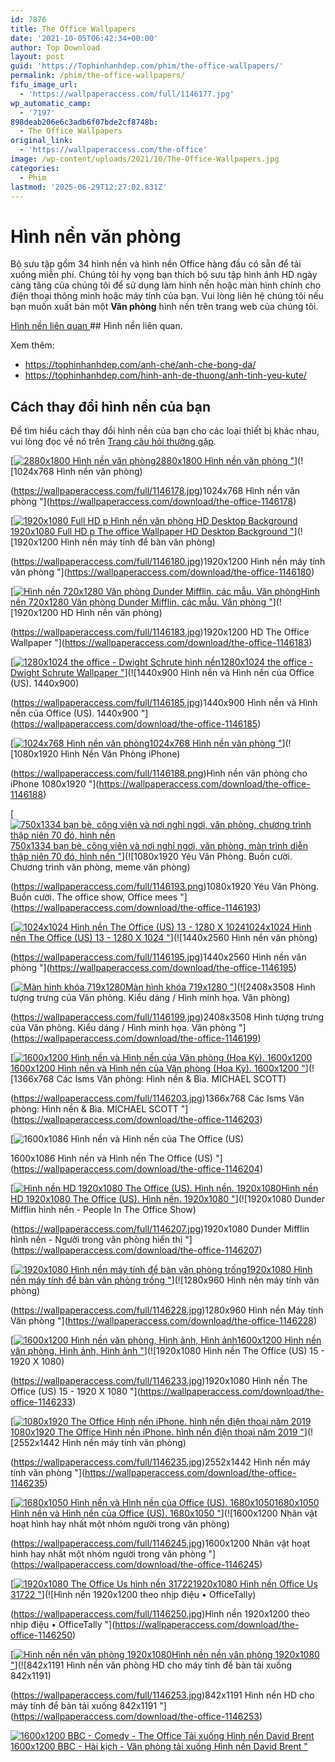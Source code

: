 ```yaml
---
id: 7876
title: The Office Wallpapers
date: '2021-10-05T06:42:34+00:00'
author: Top Download
layout: post
guid: 'https://Tophinhanhdep.com/phim/the-office-wallpapers/'
permalink: /phim/the-office-wallpapers/
fifu_image_url:
  - 'https://wallpaperaccess.com/full/1146177.jpg'
wp_automatic_camp:
  - '7197'
898deab206e6c3adb6f07bde2cf8748b:
  - The Office Wallpapers
original_link:
  - 'https://wallpaperaccess.com/the-office'
image: /wp-content/uploads/2021/10/The-Office-Wallpapers.jpg
categories:
  - Phim
lastmod: '2025-06-29T12:27:02.831Z'
---
```

# Hình nền văn phòng

Bộ sưu tập gồm 34 hình nền và hình nền Office hàng đầu có sẵn để tải xuống miễn phí. Chúng tôi hy vọng bạn thích bộ sưu tập hình ảnh HD ngày càng tăng của chúng tôi để sử dụng làm hình nền hoặc màn hình chính cho điện thoại thông minh hoặc máy tính của bạn. Vui lòng liên hệ chúng tôi nếu bạn muốn xuất bản một **Văn phòng** hình nền trên trang web của chúng tôi.

[Hình nền liên quan ](#related) ## Hình nền liên quan.

   
 Xem thêm:

   
- <https://tophinhanhdep.com/anh-che/anh-che-bong-da/>
- <https://tophinhanhdep.com/hinh-anh-de-thuong/anh-tinh-yeu-kute/>

## Cách thay đổi hình nền của bạn

Để tìm hiểu cách thay đổi hình nền của bạn cho các loại thiết bị khác nhau, vui lòng đọc về nó trên [Trang câu hỏi thường gặp](https://tophinhanhdep.com/faq/).

  
[[![2880x1800 Hình nền văn phòng](https://wallpaperaccess.com/full/1146177.jpg)2880x1800 Hình nền văn phòng "](https://wallpaperaccess.com/download/the-office-1146177)](![1024x768 Hình nền văn phòng)

(https://wallpaperaccess.com/full/1146178.jpg)1024x768 Hình nền văn phòng "](https://wallpaperaccess.com/download/the-office-1146178)

[[![1920x1080 Full HD p Hình nền văn phòng HD Desktop Background](https://wallpaperaccess.com/full/1146179.jpg)1920x1080 Full HD p The office Wallpaper HD Desktop Background "](https://wallpaperaccess.com/download/the-office-1146179)](![1920x1200 Hình nền máy tính để bàn văn phòng)

(https://wallpaperaccess.com/full/1146180.jpg)1920x1200 Hình nền máy tính văn phòng "](https://wallpaperaccess.com/download/the-office-1146180)

[[![Hình nền 720x1280 Văn phòng Dunder Mifflin.  các mẫu.  Văn phòng](https://wallpaperaccess.com/full/1146182.jpg)Hình nền 720x1280 Văn phòng Dunder Mifflin. các mẫu. Văn phòng "](https://wallpaperaccess.com/download/the-office-1146182)](![1920x1200 HD Hình nền văn phòng)

(https://wallpaperaccess.com/full/1146183.jpg)1920x1200 HD The Office Wallpaper "](https://wallpaperaccess.com/download/the-office-1146183)

[[![1280x1024 the office - Dwight Schrute hình nền](https://wallpaperaccess.com/full/1146184.jpg)1280x1024 the office - Dwight Schrute Wallpaper "](https://wallpaperaccess.com/download/the-office-1146184)](![1440x900 Hình nền và Hình nền của Office (US).  1440x900)

(https://wallpaperaccess.com/full/1146185.jpg)1440x900 Hình nền và Hình nền của Office (US). 1440x900 "](https://wallpaperaccess.com/download/the-office-1146185)

[[![1024x768 Hình nền văn phòng](https://wallpaperaccess.com/full/1146186.jpg)1024x768 Hình nền văn phòng "](https://wallpaperaccess.com/download/the-office-1146186)](![1080x1920 Hình Nền Văn Phòng iPhone)

(https://wallpaperaccess.com/full/1146188.png)Hình nền văn phòng cho iPhone 1080x1920 "](https://wallpaperaccess.com/download/the-office-1146188)

[[![750x1334 bạn bè, công viên và nơi nghỉ ngơi, văn phòng, chương trình thập niên 70 đó, hình nền](https://wallpaperaccess.com/full/1146189.jpg)750x1334 bạn bè, công viên và nơi nghỉ ngơi, văn phòng, màn trình diễn thập niên 70 đó, hình nền "](https://wallpaperaccess.com/download/the-office-1146189)](![1080x1920 Yêu Văn Phòng.  Buồn cười.  Chương trình văn phòng, meme văn phòng)

(https://wallpaperaccess.com/full/1146193.png)1080x1920 Yêu Văn Phòng. Buồn cười. The office show, Office mees "](https://wallpaperaccess.com/download/the-office-1146193)

[[![1024x1024 Hình nền The Office (US) 13 - 1280 X 1024](https://wallpaperaccess.com/full/1146194.jpg)1024x1024 Hình nền The Office (US) 13 - 1280 X 1024 "](https://wallpaperaccess.com/download/the-office-1146194)](![1440x2560 Hình nền văn phòng)

(https://wallpaperaccess.com/full/1146195.jpg)1440x2560 Hình nền văn phòng "](https://wallpaperaccess.com/download/the-office-1146195)

[[![Màn hình khóa 719x1280](https://wallpaperaccess.com/full/1146196.png)Màn hình khóa 719x1280 "](https://wallpaperaccess.com/download/the-office-1146196)](![2408x3508 Hình tượng trưng của Văn phòng.  Kiểu dáng / Hình minh họa.  Văn phòng)

(https://wallpaperaccess.com/full/1146199.jpg)2408x3508 Hình tượng trưng của Văn phòng. Kiểu dáng / Hình minh họa. Văn phòng "](https://wallpaperaccess.com/download/the-office-1146199)

[[![1600x1200 Hình nền và Hình nền của Văn phòng (Hoa Kỳ).  1600x1200](https://wallpaperaccess.com/full/1146200.jpg)1600x1200 Hình nền và Hình nền của Văn phòng (Hoa Kỳ). 1600x1200 "](https://wallpaperaccess.com/download/the-office-1146200)](![1366x768 Các Isms Văn phòng: Hình nền & Bìa.  MICHAEL SCOTT)

(https://wallpaperaccess.com/full/1146203.jpg)1366x768 Các Isms Văn phòng: Hình nền &amp; Bìa. MICHAEL SCOTT "](https://wallpaperaccess.com/download/the-office-1146203)

[![1600x1086 Hình nền và Hình nền của The Office (US)](https://wallpaperaccess.com/full/1146204.jpg)

1600x1086 Hình nền và Hình nền The Office (US) "](https://wallpaperaccess.com/download/the-office-1146204)

[[![Hình nền HD 1920x1080 The Office (US).  Hình nền.  1920x1080](https://wallpaperaccess.com/full/1146205.jpg)Hình nền HD 1920x1080 The Office (US). Hình nền. 1920x1080 "](https://wallpaperaccess.com/download/the-office-1146205)](![1920x1080 Dunder Mifflin hình nền - People In The Office Show)

(https://wallpaperaccess.com/full/1146207.jpg)1920x1080 Dunder Mifflin hình nền - Người trong văn phòng hiển thị "](https://wallpaperaccess.com/download/the-office-1146207)

[[![1920x1080 Hình nền máy tính để bàn văn phòng trống](https://wallpaperaccess.com/full/1146227.jpg)1920x1080 Hình nền máy tính để bàn văn phòng trống "](https://wallpaperaccess.com/download/the-office-1146227)](![1280x960 Hình nền máy tính văn phòng)

(https://wallpaperaccess.com/full/1146228.jpg)1280x960 Hình nền Máy tính Văn phòng "](https://wallpaperaccess.com/download/the-office-1146228)

[[![1600x1200 Hình nền văn phòng, Hình ảnh, Hình ảnh](https://wallpaperaccess.com/full/1146230.jpg)1600x1200 Hình nền văn phòng, Hình ảnh, Hình ảnh "](https://wallpaperaccess.com/download/the-office-1146230)](![1920x1080 Hình nền The Office (US) 15 - 1920 X 1080)

(https://wallpaperaccess.com/full/1146233.jpg)1920x1080 Hình nền The Office (US) 15 - 1920 X 1080 "](https://wallpaperaccess.com/download/the-office-1146233)

[[![1080x1920 The Office Hình nền iPhone.  hình nền điện thoại năm 2019](https://wallpaperaccess.com/full/1146234.jpg)1080x1920 The Office Hình nền iPhone. hình nền điện thoại năm 2019 "](https://wallpaperaccess.com/download/the-office-1146234)](![2552x1442 Hình nền máy tính văn phòng)

(https://wallpaperaccess.com/full/1146235.jpg)2552x1442 Hình nền máy tính văn phòng "](https://wallpaperaccess.com/download/the-office-1146235)

[[![1680x1050 Hình nền và Hình nền của Office (US).  1680x1050](https://wallpaperaccess.com/full/1146244.png)1680x1050 Hình nền và Hình nền của Office (US). 1680x1050 "](https://wallpaperaccess.com/download/the-office-1146244)](![1600x1200 Nhân vật hoạt hình hay nhất một nhóm người trong văn phòng)

(https://wallpaperaccess.com/full/1146245.jpg)1600x1200 Nhân vật hoạt hình hay nhất một nhóm người trong văn phòng "](https://wallpaperaccess.com/download/the-office-1146245)

[[![1920x1080 The Office Us hình nền 31722](https://wallpaperaccess.com/full/1146246.jpg)1920x1080 Hình nền Office Us 31722 "](https://wallpaperaccess.com/download/the-office-1146246)](![Hình nền 1920x1200 theo nhịp điệu • OfficeTally)

(https://wallpaperaccess.com/full/1146250.jpg)Hình nền 1920x1200 theo nhịp điệu • OfficeTally "](https://wallpaperaccess.com/download/the-office-1146250)

[[![Hình nền nền văn phòng 1920x1080](https://wallpaperaccess.com/full/1146252.jpg)Hình nền nền văn phòng 1920x1080 "](https://wallpaperaccess.com/download/the-office-1146252)](![842x1191 Hình nền văn phòng HD cho máy tính để bàn tải xuống 842x1191)

(https://wallpaperaccess.com/full/1146253.jpg)842x1191 Hình nền HD cho máy tính để bàn tải xuống 842x1191 "](https://wallpaperaccess.com/download/the-office-1146253)

[![1600x1200 BBC - Comedy - The Office Tải xuống Hình nền David Brent](https://wallpaperaccess.com/full/1146257.jpg)1600x1200 BBC - Hài kịch - Văn phòng tải xuống Hình nền David Brent "](https://wallpaperaccess.com/download/the-office-1146257)
